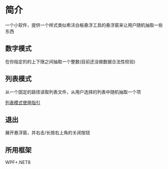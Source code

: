 # 简介

一个小软件，提供一个样式类似希沃白板悬浮工具的悬浮窗来让用户随机抽取一些东西

## 数字模式

在你指定的的上下限之间抽取一个整数(目前还没做数据合法性校验)

## 列表模式

从一个固定的路径读取列表文件，从用户选择的列表中随机抽取一个项

[列表模式使用指引](https://github.com/mimai114514/Random_FloatingTool/blob/master/%E5%88%97%E8%A1%A8%E6%A8%A1%E5%BC%8F.md)

## 退出

展开悬浮窗，并右击/长按右上角的关闭按钮

## 所用框架

WPF+.NET8
